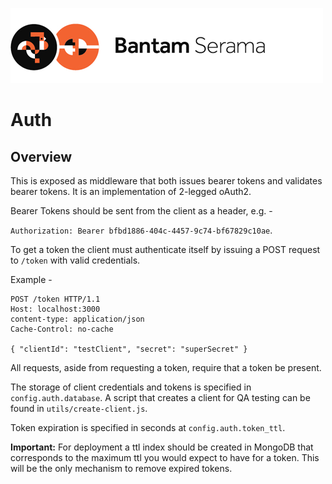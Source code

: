 ![Serama](../serama.png)

# Auth

## Overview

This is exposed as middleware that both issues bearer tokens and validates bearer tokens.  It is an implementation of 2-legged oAuth2.

Bearer Tokens should be sent from the client as a header, e.g. -

`Authorization: Bearer bfbd1886-404c-4457-9c74-bf67829c10ae`.

To get a token the client must authenticate itself by issuing a POST request to `/token` with valid credentials.

Example -

    POST /token HTTP/1.1
    Host: localhost:3000
    content-type: application/json
    Cache-Control: no-cache
    
    { "clientId": "testClient", "secret": "superSecret" }

All requests, aside from requesting a token, require that a token be present.

The storage of client credentials and tokens is specified in `config.auth.database`. A script that creates a client for QA testing can be found in `utils/create-client.js`.

Token expiration is specified in seconds at `config.auth.token_ttl`.

**Important:** For deployment a ttl index should be created in MongoDB that corresponds to the maximum ttl you would expect to have for a token. This will be the only mechanism to remove expired tokens. 
